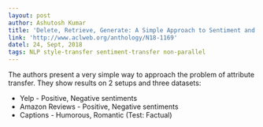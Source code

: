 ```yaml
---
layout: post
author: Ashutosh Kumar
title: 'Delete, Retrieve, Generate: A Simple Approach to Sentiment and Style Transfer'
link: 'http://www.aclweb.org/anthology/N18-1169'
datel: 24, Sept, 2018
tags: NLP style-transfer sentiment-transfer non-parallel
---
```


The authors present a very simple way to approach the problem of attribute transfer. They show results on 2 setups and three datasets:
* Yelp - Positive, Negative sentiments
* Amazon Reviews - Positive, Negative sentiments
* Captions - Humorous, Romantic (Test: Factual)
